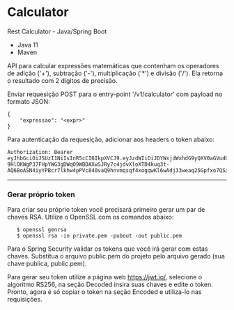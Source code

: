 # Calculator
Rest Calculator - Java/Spring Boot

- Java 11
- Maven

API para calcular expressões matemáticas que contenham os operadores de adição ('+'), subtração ('-'), multiplicação ('*') e divisão ('/'). Ela retorna o resultado com 2 dígitos de precisão.

Enviar requesição POST para o entry-point '/v1/calculator' com payload no formato JSON:

```
{
	"expressao": "<expr>"
}
```

Para autenticação da requesição, adicionar aos headers o token abaixo:

```
Authorization: Bearer eyJhbGciOiJSUzI1NiIsInR5cCI6IkpXVCJ9.eyJzdWIiOiJDYWxjdWxhdG9yQXV0aGVudGljYXRpb25Ub2tlbiIsImlhdCI6MTUxNjIzOTAyMn0.VABuaCLS7IJJUa9VsswYjnx1SGVuJJgOFyc8GtFLD8dpkgqqNhdhlR57d68XoeTMoU10ytj9bI2gEO3k-9HlOKWgP37FHpYWG3gDWqO9WBDAXwSJRy7c4jdvXloXTD4kuq3t-AQ6BoASN4iyYPBcr7lkhw4pPVc840vaQ9hnvmqsqf4xogqwKl6wAdj33weaq25Gpfxo7QSaq2yl9lcsIkLZHvIjv2YEDLi2EQVNGbPJzp8gUrCjUmpfw7I6jFHQ0RQkTwQioO7wVtP76zsPjCrjbDNnOYDhMKo1DfNvtcGp8olW8QsLtfGSd6ZR8ZGg4BFzPqdaUHcwJFEFK_ZaEw
```

---

### Gerar próprio token

Para criar seu próprio token você precisará primeiro gerar um par de chaves RSA. Utilize o OpenSSL com os comandos abaixo:

```
   $ openssl genrsa
   $ openssl rsa -in private.pem -pubout -out public.pem
```

Para o Spring Security validar os tokens que você irá gerar com estas chaves. Substitua o arquivo public.pem do projeto pelo arquivo gerado (sua chave publica, public.pem).

Para gerar seu token utilize a página web https://jwt.io/, selecione o algoritmo RS256, na seção Decoded insira suas chaves e edite o token. Pronto, agora é só copiar o token na seção Encoded e utiliza-lo nas requisições.

